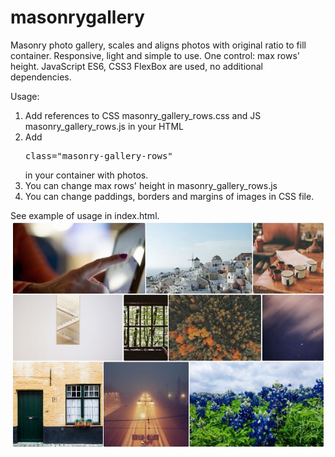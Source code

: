 # masonrygallery
Masonry photo gallery, scales and aligns photos with original ratio to fill container. 
Responsive, light and simple to use.
One control: max rows' height.
JavaScript ES6, CSS3 FlexBox are used, no additional dependencies.

Usage:
1. Add references to CSS masonry_gallery_rows.css and JS masonry_gallery_rows.js in your HTML 
2. Add <pre>class="masonry-gallery-rows"</pre> in your container with photos.
3. You can change max rows' height in masonry_gallery_rows.js
4. You can change paddings, borders and margins of images in CSS file.

See example of usage in index.html.
![screenshot](https://github.com/vasyldzhala/masonrygallery/blob/master/masonry_gallery_screen.JPG)

